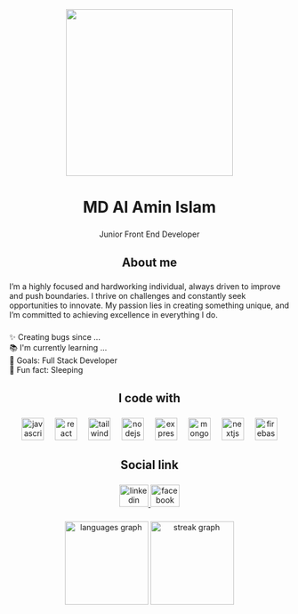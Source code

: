 <div align="center">
  <img height="300" src="https://i.ibb.co.com/FLx5MHTJ/github-Banner.png"  />
</div>

###

<h1 align="center">MD Al Amin Islam</h1>

###

<p align="center">Junior Front End Developer</p>

###

<h2 align="center">About me</h2>

###

<p align="left">I’m a highly focused and hardworking individual, always driven to improve and push boundaries. I thrive on challenges and constantly seek opportunities to innovate. My passion lies in creating something unique, and I’m committed to achieving excellence in everything I do.</p>

###

<p align="left">✨ Creating bugs since ...<br>📚 I'm currently learning ...<br>🎯 Goals: Full Stack Developer<br>🎲 Fun fact: Sleeping</p>

###

<h2 align="center">I code with</h2>

###

<div align="center">
  <img src="https://cdn.jsdelivr.net/gh/devicons/devicon/icons/javascript/javascript-original.svg" height="40" alt="javascript logo"  />
  <img width="12" />
  <img src="https://cdn.jsdelivr.net/gh/devicons/devicon/icons/react/react-original.svg" height="40" alt="react logo"  />
  <img width="12" />
  <img src="https://cdn.simpleicons.org/tailwindcss/06B6D4" height="40" alt="tailwindcss logo"  />
  <img width="12" />
  <img src="https://cdn.simpleicons.org/nodedotjs/339933" height="40" alt="nodejs logo"  />
  <img width="12" />
  <img src="https://skillicons.dev/icons?i=express" height="40" alt="express logo"  />
  <img width="12" />
  <img src="https://skillicons.dev/icons?i=mongodb" height="40" alt="mongodb logo"  />
  <img width="12" />
  <img src="https://cdn.jsdelivr.net/gh/devicons/devicon/icons/nextjs/nextjs-original.svg" height="40" alt="nextjs logo"  />
  <img width="12" />
  <img src="https://skillicons.dev/icons?i=firebase" height="40" alt="firebase logo"  />
</div>

###

<h2 align="center">Social link</h2>

###

<div align="center">
  <a href="https://www.linkedin.com/in/alamin34/" target="_blank">
    <img src="https://raw.githubusercontent.com/maurodesouza/profile-readme-generator/master/src/assets/icons/social/linkedin/default.svg" width="52" height="40" alt="linkedin logo"  />
  </a>
  <a href="https://www.facebook.com/ar.alamin34" target="_blank">
    <img src="https://raw.githubusercontent.com/maurodesouza/profile-readme-generator/master/src/assets/icons/social/facebook/default.svg" width="52" height="40" alt="facebook logo"  />
  </a>
</div>

###

<div align="center">
  <img src="https://github-readme-stats.vercel.app/api/top-langs?username=alaminislam34&locale=en&hide_title=false&layout=compact&card_width=320&langs_count=5&theme=dark&hide_border=false&order=2" height="150" alt="languages graph"  />
  <img src="https://streak-stats.demolab.com?user=alaminislam34&locale=en&mode=daily&theme=dark&hide_border=false&border_radius=5&order=3" height="150" alt="streak graph"  />
</div>

###
